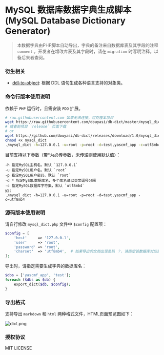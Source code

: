 # MySQL 数据库数据字典生成脚本 (MySQL Database Dictionary Generator)

> 本数据字典由PHP脚本自动导出，字典的备注来自数据库表及其字段的注释 `comment` 。开发者在增改库表及其字段时，请在 `migration` 时写明注释，以备后来者查阅。

### 衍生相关

- [ddl-to-object](https://github.com/ycrao/ddl-to-object): 根据 DDL 语句生成各种语言支持的对象类。

### 命令行版本使用说明

依赖于 `PHP` 运行时，且需安装 `PDO` 扩展。

```bash
# raw.githubusercontent.com 如果无法连接，可克隆本项目
wget https://raw.githubusercontent.com/douyasi/db-dict/master/mysql_dict
# 或者到项目 `release` 页面下载
# or
wget https://github.com/douyasi/db-dict/releases/download/1.0/mysql_dict
chmod +x mysql_dict
./mysql_dict -h=127.0.0.1 -u=root -p=root -d=test,yascmf_app -c=utf8mb4
```

目前支持以下参数（带*为必传参数，未传递则使用默认值）：

```
-h 指定MySQL主机名，默认 `127.0.0.1`
-u 指定MySQL用户名，默认 `root`
-p 指定MySQL用户密码，默认 `root`
-d * 指定MySQL数据库名，多个库名请以英文逗号分隔
-c 指定MySQL数据库字符集，默认 `utf8mb4`
如：
./mysql_dict -h=127.0.0.1 -u=root -p=root -d=test,yascmf_app -c=utf8mb4
```


### 源码版本使用说明

请自行修改 `mysql_dict.php` 文件中 `$config` 配置项：

```php
$config = [
    'host'     => '127.0.0.1',
    'user'     => 'root',
    'password' => 'root',
    'charset'  => 'utf8mb4',  # 如果导出的文档出现乱码 ？，请指定该数据库对应的字符集
];
```

导出时，请指定需要生成字典的数据库名：

```php
$dbs = ['yascmf_app', 'test'];
foreach ($dbs as $db) {
    export_dict($db, $config);
}
```

### 导出格式

支持导出 `markdown` 和 `html` 两种格式文件，HTML页面预览图如下：

![dict.png](https://douyasi.com/usr/uploads/2017/06/1954673305.png)

### 授权协议

MIT LICENSE
